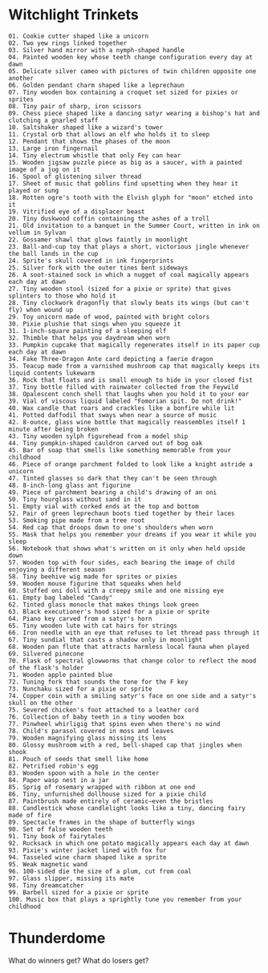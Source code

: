 # Witchlight Trinkets
    01. Cookie cutter shaped like a unicorn
    02. Two yew rings linked together
    03. Silver hand mirror with a nymph-shaped handle
    04. Painted wooden key whose teeth change configuration every day at dawn
    05. Delicate silver cameo with pictures of twin children opposite one another
    06. Golden pendant charm shaped like a leprechaun
    07. Tiny wooden box containing a croquet set sized for pixies or sprites
    08. Tiny pair of sharp, iron scissors
    09. Chess piece shaped like a dancing satyr wearing a bishop's hat and clutching a gnarled staff
    10. Saltshaker shaped like a wizard's tower
    11. Crystal orb that allows an elf who holds it to sleep
    12. Pendant that shows the phases of the moon
    13. Large iron fingernail
    14. Tiny electrum whistle that only Fey can hear
    15. Wooden jigsaw puzzle piece as big as a saucer, with a painted image of a jug on it
    16. Spool of glistening silver thread
    17. Sheet of music that goblins find upsetting when they hear it played or sung
    18. Rotten ogre's tooth with the Elvish glyph for "moon" etched into it
    19. Vitrified eye of a displacer beast
    20. Tiny duskwood coffin containing the ashes of a troll
    21. Old invitation to a banquet in the Summer Court, written in ink on vellum in Sylvan
    22. Gossamer shawl that glows faintly in moonlight
    23. Ball-and-cup toy that plays a short, victorious jingle whenever the ball lands in the cup
    24. Sprite's skull covered in ink fingerprints
    25. Silver fork with the outer tines bent sideways
    26. A soot-stained sock in which a nugget of coal magically appears each day at dawn
    27. Tiny wooden stool (sized for a pixie or sprite) that gives splinters to those who hold it
    28. Tiny clockwork dragonfly that slowly beats its wings (but can't fly) when wound up
    29. Toy unicorn made of wood, painted with bright colors
    30. Pixie plushie that sings when you squeeze it
    31. 1-inch-square painting of a sleeping elf
    32. Thimble that helps you daydream when worn
    33. Pumpkin cupcake that magically regenerates itself in its paper cup each day at dawn
    34. Fake Three-Dragon Ante card depicting a faerie dragon
    35. Teacup made from a varnished mushroom cap that magically keeps its liquid contents lukewarm
    36. Rock that floats and is small enough to hide in your closed fist
    37. Tiny bottle filled with rainwater collected from the Feywild
    38. Opalescent conch shell that laughs when you hold it to your ear
    39. Vial of viscous liquid labeled "Fomorian spit. Do not drink!"
    40. Wax candle that roars and crackles like a bonfire while lit
    41. Potted daffodil that sways when near a source of music
    42. 8-ounce, glass wine bottle that magically reassembles itself 1 minute after being broken
    43. Tiny wooden sylph figurehead from a model ship
    44. Tiny pumpkin-shaped cauldron carved out of bog oak
    45. Bar of soap that smells like something memorable from your childhood
    46. Piece of orange parchment folded to look like a knight astride a unicorn
    47. Tinted glasses so dark that they can't be seen through
    48. 8-inch-long glass ant figurine
    49. Piece of parchment bearing a child's drawing of an oni
    50. Tiny hourglass without sand in it
    51. Empty vial with corked ends at the top and bottom
    52. Pair of green leprechaun boots tied together by their laces
    53. Smoking pipe made from a tree root
    54. Red cap that droops down to one's shoulders when worn
    55. Mask that helps you remember your dreams if you wear it while you sleep
    56. Notebook that shows what's written on it only when held upside down
    57. Wooden top with four sides, each bearing the image of child enjoying a different season
    58. Tiny beehive wig made for sprites or pixies
    59. Wooden mouse figurine that squeaks when held
    60. Stuffed oni doll with a creepy smile and one missing eye
    61. Empty bag labeled "Candy"
    62. Tinted glass monocle that makes things look green
    63. Black executioner's hood sized for a pixie or sprite
    64. Piano key carved from a satyr's horn
    65. Tiny wooden lute with cat hairs for strings
    66. Iron needle with an eye that refuses to let thread pass through it
    67. Tiny sundial that casts a shadow only in moonlight
    68. Wooden pan flute that attracts harmless local fauna when played
    69. Silvered pinecone
    70. Flask of spectral glowworms that change color to reflect the mood of the flask's holder
    71. Wooden apple painted blue
    72. Tuning fork that sounds the tone for the F key
    73. Nunchaku sized for a pixie or sprite
    74. Copper coin with a smiling satyr's face on one side and a satyr's skull on the other
    75. Severed chicken's foot attached to a leather cord
    76. Collection of baby teeth in a tiny wooden box
    77. Pinwheel whirligig that spins even when there's no wind
    78. Child's parasol covered in moss and leaves
    79. Wooden magnifying glass missing its lens
    80. Glossy mushroom with a red, bell-shaped cap that jingles when shook
    81. Pouch of seeds that smell like home
    82. Petrified robin's egg
    83. Wooden spoon with a hole in the center
    84. Paper wasp nest in a jar
    85. Sprig of rosemary wrapped with ribbon at one end
    86. Tiny, unfurnished dollhouse sized for a pixie child
    87. Paintbrush made entirely of ceramic—even the bristles
    88. Candlestick whose candlelight looks like a tiny, dancing fairy made of fire
    89. Spectacle frames in the shape of butterfly wings
    90. Set of false wooden teeth
    91. Tiny book of fairytales
    92. Rucksack in which one potato magically appears each day at dawn
    93. Pixie's winter jacket lined with fox fur
    94. Tasseled wine charm shaped like a sprite
    95. Weak magnetic wand
    96. 100-sided die the size of a plum, cut from coal
    97. Glass slipper, missing its mate
    98. Tiny dreamcatcher
    99. Barbell sized for a pixie or sprite
    100. Music box that plays a sprightly tune you remember from your childhood


# Thunderdome
What do winners get?
What do losers get?
